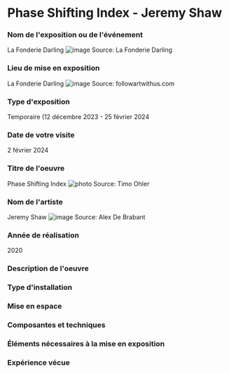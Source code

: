 # Phase Shifting Index - Jeremy Shaw

### Nom de l'exposition ou de l'événement
La Fonderie Darling
![image](https://github.com/TerryLTY/H24_V11_inspirations_LU/assets/143763387/0e841e5e-ac35-48a4-a63f-831842331262)
Source: La Fonderie Darling

### Lieu de mise en exposition
La Fonderie Darling
![image](https://github.com/TerryLTY/H24_V11_inspirations_LU/assets/143763387/2c1900c4-d78a-40f0-96be-07708603e41e)
Source: followartwithus.com

### Type d'exposition
Temporaire (12 décembre 2023 - 25 février 2024

### Date de votre visite
2 février 2024

### Titre de l'oeuvre
Phase Shifting Index
![photo](https://github.com/TerryLTY/H24_V11_inspirations_LU/assets/143763387/3db4085a-1522-4ec5-8256-f2ea3b688e72)
Source: Timo Ohler

### Nom de l'artiste
Jeremy Shaw
![image](https://github.com/TerryLTY/H24_V11_inspirations_LU/assets/143763387/4be15582-fdc7-4d1d-b3fd-94155e679664)
Source: Alex De Brabant

### Année de réalisation	
2020

### Description de l'oeuvre	


### Type d'installation

### Mise en espace	

### Composantes et techniques	

### Éléments nécessaires à la mise en exposition	

### Expérience vécue	
